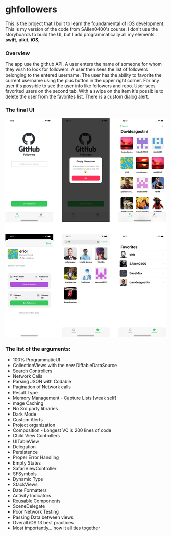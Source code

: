 # ghfollowers

This is the project that I built to learn the foundamental of iOS development. This is my version of the code from SAllen0400's course. I don't use the storyboards to build the UI, but I add programmatically all my elements.
**swift**, **uikit**, **iOS**, 

### Overview
The app use the github API.
A user enters the name of someone for whom they wish to look for followers.
A user then sees the list of followers belonging to the entered username. 
The user has the ability to favorite the current username using the plus button in the upper right corner.
For any user it's possible to see the user info like followers and repo.
User sees favorited users on the second tab. With a swipe on the item it's possibile to delete the user from the favorites list.
There is a custom dialog alert.

### The final UI
![Screenshot GHFollowers](https://github.com/davideagostini/ghfollowers/blob/master/screenshot.jpg)

### The list of the arguments:
* 100% ProgrammaticUI
* CollectionViews with the new DiffableDataSource
* Search Controllers
* Network Calls
* Parsing JSON with Codable
* Pagination of Network calls
* Result Type
* Memory Management - Capture Lists [weak self]
* mage Caching
* No 3rd party libraries
* Dark Mode
* Custom Alerts
* Project organization
* Composition - Longest VC is 200 lines of code
* Child View Controllers
* UITableView
* Delegation
* Persistence
* Proper Error Handling
* Empty States
* SafariViewController
* SFSymbols
* Dynamic Type
* StackViews
* Date Formatters
* Activity Indicators
* Reusable Components
* SceneDelegate
* Poor Network Testing
* Passing Data between views
* Overall iOS 13 best practices
* Most importantly… how it all ties together
